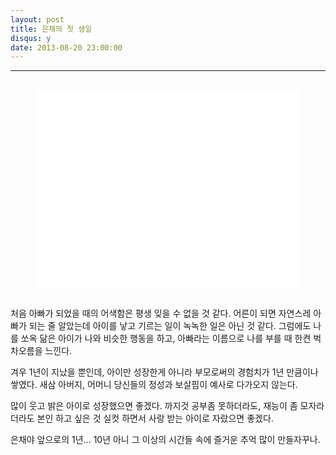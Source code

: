 ```yaml
---
layout: post
title: 은채의 첫 생일
disqus: y
date: 2013-08-20 23:00:00
---
```




---
<br>
<center>
<object width="440" height="315"><param name="movie" value="//www.youtube.com/v/IdxCs-jVPDc?version=3&amp;hl=ko_KR&amp;rel=0"></param><param name="allowFullScreen" value="true"></param><param name="allowscriptaccess" value="always"></param><embed src="//www.youtube.com/v/IdxCs-jVPDc?version=3&amp;hl=ko_KR&amp;rel=0" type="application/x-shockwave-flash" width="420" height="315" allowscriptaccess="always" allowfullscreen="true"></embed></object>
</center>
<br>

처음 아빠가 되었을 때의 어색함은 평생 잊을 수 없을 것 같다. 어른이 되면 자연스레 아빠가 되는 줄 알았는데 아이를 낳고 기르는 일이 녹녹한 일은 아닌 것 같다. 그럼에도 나를 쏘옥 닮은 아이가 나와 비슷한 행동을 하고, 아빠라는 이름으로 나를 부를 때 한켠 벅차오름을 느낀다. 

겨우 1년이 지났을 뿐인데, 아이만 성장한게 아니라 부모로써의 경험치가 1년 만큼이나 쌓였다. 새삼 아버지, 어머니 당신들의 정성과 보살핌이 예사로 다가오지 않는다. 

많이 웃고 밝은 아이로 성장했으면 좋겠다. 까지것 공부좀 못하더라도, 재능이 좀 모자라더라도 본인 하고 싶은 것 실컷 하면서 사랑 받는 아이로 자랐으면 좋겠다. 

은채야 앞으로의 1년… 10년 아니 그 이상의 시간들 속에 즐거운 추억 많이 만들자꾸나. 

<br>


